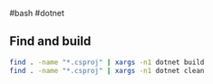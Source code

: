 #bash #dotnet

## Find and build

```bash
find . -name "*.csproj" | xargs -n1 dotnet build
find . -name "*.csproj" | xargs -n1 dotnet clean
```